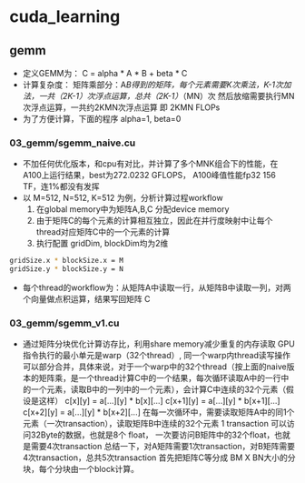# cuda_learning

## gemm
- 定义GEMM为： C = alpha * A * B + beta * C
- 计算复杂度： 矩阵乘部分：A*B得到的矩阵，每个元素需要K次乘法，K-1次加法，一共（2K-1）次浮点运算，总共（2K-1）*（MN）次
              然后放缩需要执行MN次浮点运算，一共约2KMN次浮点运算 即 2KMN FLOPs
- 为了方便计算，下面的程序 alpha=1, beta=0 
### 03_gemm/sgemm_naive.cu
- 不加任何优化版本，和cpu有对比，并计算了多个MNK组合下的性能，在A100上运行结果，best为272.0232 GFLOPS， A100峰值性能fp32 156 TF，连1%都没有发挥
- 以 M=512, N=512, K=512 为例，分析计算过程workflow
    1. 在global memory中为矩阵A,B,C 分配device memory
    2. 由于矩阵C的每个元素的计算相互独立，因此在并行度映射中让每个thread对应矩阵C中的一个元素的计算
    3. 执行配置 gridDim, blockDim均为2维
``` bash
gridSize.x * blockSize.x = M
gridSize.y * blockSize.y = N
```
- 每个thread的workflow为：从矩阵A中读取一行，从矩阵B中读取一列，对两个向量做点积运算，结果写回矩阵 C
### 03_gemm/sgemm_v1.cu
- 通过矩阵分块优化计算访存比，利用share memory减少重复的内存读取
GPU指令执行的最小单元是warp（32个thread）, 同一个warp内thread读写操作可以部分合并，具体来说，对于一个warp中的32个thread（按上面的naive版本的矩阵乘，是一个thread计算C中的一个结果，每次循环读取A中的一行中的一个元素，读取B中的一列中的一个元素），会计算C中连续的32个元素（假设是这样）
c[x][y] = a[...][y] * b[x][...]
c[x+1][y] = a[...][y] * b[x+1][...]
c[x+2][y] = a[...][y] * b[x+2][...]
在每一次循环中，需要读取矩阵A中的同1个元素（一次transaction），读取矩阵B中连续的32个元素
1 transaction 可以访问32Byte的数据，也就是8个 float， 一次要访问B矩阵中的32个float，也就是需要4次transaction
总结一下，对A矩阵需要1次transaction，对B矩阵需要4次transaction，总共5次transaction
首先把矩阵C等分成 BM X BN大小的分块，每个分块由一个block计算。